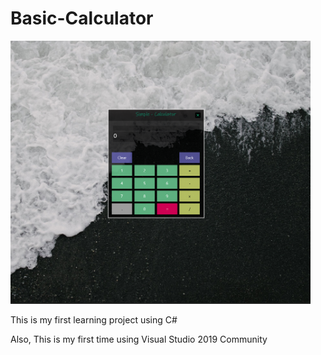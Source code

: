 # Basic-Calculator

<img src="https://github.com/U-C-S/Basic-Calculator/blob/master/ScreenShot.png?raw=true" width="480px">

This is my first learning project using C#

Also, This is my first time using Visual Studio 2019 Community

